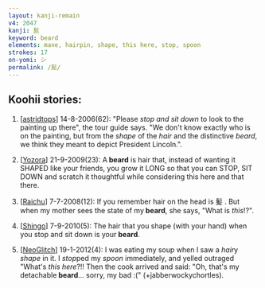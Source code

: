 ```yaml
---
layout: kanji-remain
v4: 2047
kanji: 髭
keyword: beard
elements: mane, hairpin, shape, this here, stop, spoon
strokes: 17
on-yomi: シ
permalink: /髭/
---
```


## Koohii stories: 

1) [<a href="http://kanji.koohii.com/profile/astridtops">astridtops</a>] 14-8-2006(62): &quot;Please <em>stop and sit down</em> to look to the painting up there&quot;, the tour guide says. &quot;We don&#039;t know exactly who is on the painting, but from the <em>shape</em> of the <em>hair</em> and the distinctive <em>beard</em>, we think they meant to depict President Lincoln.&quot;.

2) [<a href="http://kanji.koohii.com/profile/Yozora">Yozora</a>] 21-9-2009(23): A<strong> beard</strong> is hair that, instead of wanting it SHAPED like your friends, you grow it LONG so that you can STOP, SIT DOWN and scratch it thoughtful while considering this here and that there.

3) [<a href="http://kanji.koohii.com/profile/Raichu">Raichu</a>] 7-7-2008(12): If you remember hair on the head is 髪 . But when my mother sees the state of my<strong> beard</strong>, she says, &quot;What is <em>this</em>!?&quot;.

4) [<a href="http://kanji.koohii.com/profile/Shingo">Shingo</a>] 7-9-2010(5): The hair that you shape (with your hand) when you stop and sit down is your<strong> beard</strong>.

5) [<a href="http://kanji.koohii.com/profile/NeoGlitch">NeoGlitch</a>] 19-1-2012(4): I was eating my soup when I saw a <em>hair</em>y <em>shape</em> in it. I <em>stop</em>ped my <em>spoon</em> immediately, and yelled outraged &quot;What&#039;s <em>this here</em>?!! Then the cook arrived and said: &quot;Oh, that&#039;s my detachable<strong> beard</strong>... sorry, my bad :(&quot; (+jabberwockychortles).

